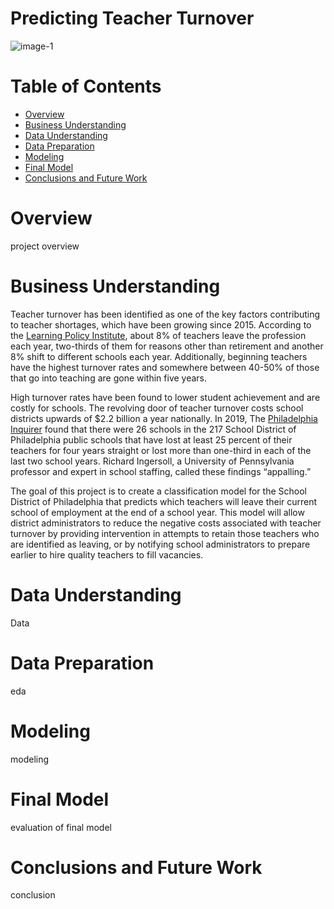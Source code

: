 # Predicting Teacher Turnover
![image-1](https://www.elmhurst.edu/wp-content/uploads/2020/06/teacher-retention-illustration.jpg) <br />

# Table of Contents
* [Overview](https://github.com/mross715/Predicting_Teacher_Turnover#overview)
* [Business Understanding](https://github.com/mross715/Predicting_Teacher_Turnover#business-understanding)
* [Data Understanding](https://github.com/mross715/Predicting_Teacher_Turnover#data-understanding)
* [Data Preparation](https://github.com/mross715/Predicting_Teacher_Turnover#data-preparation)
* [Modeling](https://github.com/mross715/Predicting_Teacher_Turnover#modeling)
* [Final Model](https://github.com/mross715/Predicting_Teacher_Turnover#final-model)
* [Conclusions and Future Work](https://github.com/mross715/Predicting_Teacher_Turnover#conclusions-and-future-work)

# Overview
project overview

# Business Understanding
Teacher turnover has been identified as one of the key factors contributing to teacher shortages, which have been growing since 2015. According to the [Learning Policy Institute](https://learningpolicyinstitute.org/product/teacher-turnover-brief), about 8% of teachers leave the profession each year, two-thirds of them for reasons other than retirement and another 8% shift to different schools each year. Additionally, beginning teachers have the highest turnover rates and somewhere between 40-50% of those that go into teaching are gone within five years.

High turnover rates have been found to lower student achievement and are costly for schools. The revolving door of teacher turnover costs school districts upwards of $2.2 billion a year nationally. In 2019, The [Philadelphia Inquirer](https://www.inquirer.com/news/philadephia-district-schools-teacher-turnover-solutions-20190503.html) found that there were 26 schools in the 217 School District of Philadelphia public schools that have lost at least 25 percent of their teachers for four years straight or lost more than one-third in each of the last two school years. Richard Ingersoll, a University of Pennsylvania professor and expert in school staffing, called these findings “appalling.”

The goal of this project is to create a classification model for the School District of Philadelphia that predicts which teachers will leave their current school of employment at the end of a school year. This model will allow district administrators to reduce the negative costs associated with teacher turnover by providing intervention in attempts to retain those teachers who are identified as leaving, or by notifying school administrators to prepare earlier to hire quality teachers to fill vacancies.

# Data Understanding
Data

# Data Preparation
eda

# Modeling
modeling

# Final Model
evaluation of final model

# Conclusions and Future Work
conclusion

